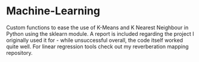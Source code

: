 # Machine-Learning
Custom functions to ease the use of K-Means and K Nearest Neighbour in Python using the sklearn module. A report is included regarding the project I originally used it for - while unsuccessful overall, the code itself worked quite well. For linear regression tools check out my reverberation mapping repository.
